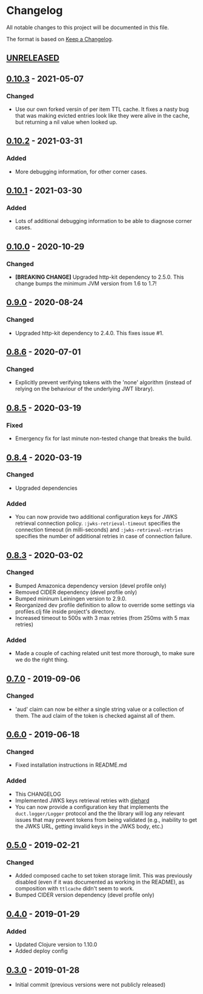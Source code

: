 # Changelog
All notable changes to this project will be documented in this file.

The format is based on [Keep a Changelog](http://keepachangelog.com/en/1.0.0/).

## [UNRELEASED]

## [0.10.3] - 2021-05-07

### Changed
- Use our own forked versin of per item TTL cache. It fixes a nasty bug that was making evicted entries look like they were alive in the cache, but returning a nil value when looked up.

## [0.10.2] - 2021-03-31

### Added
- More debugging information, for other corner cases.

## [0.10.1] - 2021-03-30

### Added
- Lots of additional debugging information to be able to diagnose corner cases.

## [0.10.0] - 2020-10-29

### Changed
- **[BREAKING CHANGE]** Upgraded http-kit dependency to 2.5.0. This change bumps the minimum JVM version from 1.6 to 1.7!

## [0.9.0] - 2020-08-24

### Changed
- Upgraded http-kit dependency to 2.4.0. This fixes issue #1.

## [0.8.6] - 2020-07-01

### Changed
- Explicitly prevent verifying tokens with the 'none' algorithm (instead of relying on the behaviour of the underlying JWT library).

## [0.8.5] - 2020-03-19

### Fixed
- Emergency fix for last minute non-tested change that breaks the build.

## [0.8.4] - 2020-03-19

### Changed
- Upgraded dependencies

### Added
- You can now provide two additional configuration keys for JWKS retrieval connection policy. `:jwks-retrieval-timeout` specifies the connection timeout (in milli-seconds) and `:jwks-retrieval-retries` specifies the number of additional retries in case of connection failure.

## [0.8.3] - 2020-03-02

### Changed
- Bumped Amazonica dependency version (devel profile only)
- Removed CIDER dependency (devel profile only)
- Bumped mininum Leiningen version to 2.9.0.
- Reorganized dev profile definition to allow to override some settings via profiles.clj file inside project's directory.
- Increased timeout to 500s with 3 max retries (from 250ms with 5 max retries)

### Added
- Made a couple of caching related unit test more thorough, to make sure we do the right thing.

## [0.7.0] - 2019-09-06

### Changed
- 'aud' claim can now be either a single string value or a collection of them. The aud claim of the token is checked against all of them.

## [0.6.0] - 2019-06-18

### Changed
- Fixed installation instructions in README.md

### Added
- This CHANGELOG
- Implemented JWKS keys retrieval retries with [diehard](https://github.com/sunng87/diehard)
- You can now provide a configuration key that implements the `duct.logger/Logger` protocol and the the library will log any relevant issues that may prevent tokens from being validated (e.g., inability to get the JWKS URL, getting invalid keys in the JWKS body, etc.)

## [0.5.0] - 2019-02-21

### Changed
- Added composed cache to set token storage limit. This was previously disabled (even if it was documented as working in the README), as composition with `ttlcache` didn't seem to work.
- Bumped CIDER version dependency (devel profile only)

## [0.4.0] - 2019-01-29

### Added
- Updated Clojure version to 1.10.0
- Added deploy config

## [0.3.0] - 2019-01-28
- Initial commit (previous versions were not publicly released)

[UNRELEASED]:  https://github.com/gethop-dev/buddy-auth.jwt-oidc/compare/v0.10.3...HEAD
[0.10.3]: https://github.com/magnetcoop/buddy-auth.jwt-oidc/releases/tag/v0.10.3
[0.10.2]: https://github.com/magnetcoop/buddy-auth.jwt-oidc/releases/tag/v0.10.2
[0.10.1]: https://github.com/magnetcoop/buddy-auth.jwt-oidc/releases/tag/v0.10.1
[0.10.0]: https://github.com/magnetcoop/buddy-auth.jwt-oidc/releases/tag/v0.10.0
[0.9.0]: https://github.com/magnetcoop/buddy-auth.jwt-oidc/releases/tag/v0.9.0
[0.8.6]: https://github.com/magnetcoop/buddy-auth.jwt-oidc/releases/tag/0.8.6
[0.8.5]: https://github.com/magnetcoop/buddy-auth.jwt-oidc/releases/tag/0.8.5
[0.8.4]: https://github.com/magnetcoop/buddy-auth.jwt-oidc/releases/tag/0.8.4
[0.8.3]: https://github.com/magnetcoop/buddy-auth.jwt-oidc/releases/tag/0.8.3
[0.8.2]: https://github.com/magnetcoop/buddy-auth.jwt-oidc/releases/tag/0.8.2
[0.8.1]: https://github.com/magnetcoop/buddy-auth.jwt-oidc/releases/tag/0.8.1
[0.8.0]: https://github.com/magnetcoop/buddy-auth.jwt-oidc/releases/tag/0.8.0
[0.7.0]: https://github.com/magnetcoop/buddy-auth.jwt-oidc/releases/tag/0.7.0
[0.6.0]: https://github.com/magnetcoop/buddy-auth.jwt-oidc/releases/tag/0.6.0
[0.5.0]: https://github.com/magnetcoop/buddy-auth.jwt-oidc/releases/tag/0.5.0
[0.4.0]: https://github.com/magnetcoop/buddy-auth.jwt-oidc/releases/tag/v0.4.0
[0.3.0]: https://github.com/magnetcoop/buddy-auth.jwt-oidc/releases/tag/v0.3.0
